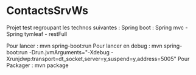 ContactsSrvWs
=============
Projet test regroupant les technos suivantes :
Spring boot : Spring mvc - Spring tymleaf - restFull

Pour lancer : mvn spring-boot:run
Pour lancer en debug : mvn spring-boot:run -Drun.jvmArguments="-Xdebug -Xrunjdwp:transport=dt_socket,server=y,suspend=y,address=5005"
Pour Packager : mvn package
